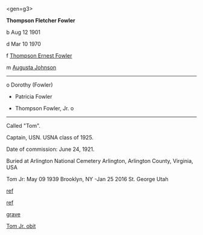 <gen=g3>

<b>Thompson Fletcher Fowler</b>

b Aug 12 1901

d Mar 10 1970

f [Thompson Ernest Fowler](../g4/thompson_ernest_fowler.md)

m [Augusta Johnson](../g4/augusta_johnson.md)

<hr>

o Dorothy (Fowler)

- Patricia Fowler

- Thompson Fowler, Jr.
o 

<hr>

Called "Tom".

Captain, USN.  USNA class of 1925.

Date of commission:  June 24, 1921.

Buried at Arlington National Cemetery
Arlington, Arlington County, Virginia, USA

Tom Jr: May 09 1939 Brooklyn, NY -Jan 25 2016 St. George Utah


[ref](http://www.navsource.org/archives/11/02013.htm)

[ref](http://www.navsource.org/archives/09/25/2508.htm)

[grave](https://www.findagrave.com/memorial/49183952/thompson-fletcher-fowler)

[Tom Jr. obit](https://www.legacy.com/obituaries/thespectrum/obituary.aspx?page=lifestory&pid=177644334)